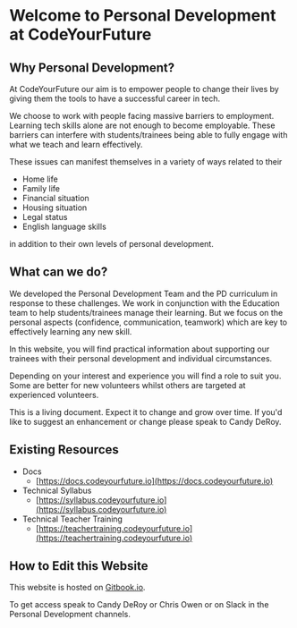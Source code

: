 # Welcome to Personal Development at CodeYourFuture

## Why Personal Development? 

At CodeYourFuture our aim is to empower people to change their lives by giving them the tools to have a successful career in tech.

We choose to work with people facing massive barriers to employment. Learning tech skills alone are not enough to become employable. These barriers can interfere with students/trainees  being able to fully engage with what we teach and learn effectively. 

These issues can manifest themselves in a variety of ways related to their 

* Home life
* Family life
* Financial situation
* Housing situation
* Legal status
* English language skills 

in addition to their own levels of personal development.  

## What can we do? 

We developed the Personal Development Team and the PD curriculum in response to these challenges. We work in conjunction with the Education team to help students/trainees manage their learning.  But we focus on the personal aspects \(confidence, communication, teamwork\) which are key to effectively learning any new skill. 

In this website, you will find practical information about supporting our trainees with their personal development and individual circumstances.  

Depending on your interest and experience you will find a role to suit you.  Some are better for new volunteers whilst others are targeted at experienced volunteers.

This is a living document. Expect it to change and grow over time. If you'd like to suggest an enhancement or change please speak to Candy DeRoy. 

## Existing Resources

* Docs
  * [https://docs.codeyourfuture.io](https://docs.codeyourfuture.io)
* Technical Syllabus
  * [https://syllabus.codeyourfuture.io](https://syllabus.codeyourfuture.io)
* Technical Teacher Training
  * [https://teachertraining.codeyourfuture.io](https://teachertraining.codeyourfuture.io)

## How to Edit this Website

This website is hosted on [Gitbook.io](https://gitbook.io). 

To get access speak to Candy DeRoy or Chris Owen or on Slack in the Personal Development channels.

